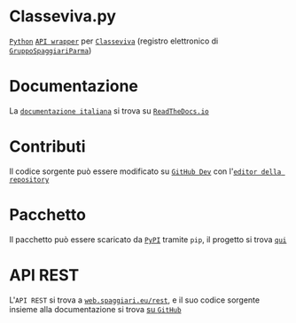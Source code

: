 # Classeviva.py
[`Python`](https://python.org) [`API wrapper`](https://rapidapi.com/blog/api-glossary/api-wrapper/) per [`Classeviva`](https://web.spaggiari.eu/) (registro elettronico di [`GruppoSpaggiariParma`](https://web.spaggiari.eu/www/app/default/index.php))

# Documentazione
La [`documentazione italiana`](https://readthedocs.org/projects/classeviva/) si trova su [`ReadTheDocs.io`](https://readthedocs.org)

# Contributi
Il codice sorgente può essere modificato su [`GitHub Dev`](https://github.dev) con l'[`editor della repository`](https://github.dev/Lioydiano/Classeviva)

# Pacchetto
Il pacchetto può essere scaricato da [`PyPI`](https://pypi.org) tramite `pip`, il progetto si trova [`qui`](https://pypi.org/project/Classeviva.py/)

# API REST
L'`API REST` si trova a [`web.spaggiari.eu/rest`](https://web.spaggiari.eu/rest/), e il suo codice sorgente insieme alla documentazione si trova [su `GitHub`](https://github.com/michelangelomo/Classeviva-Official-Endpoints)
